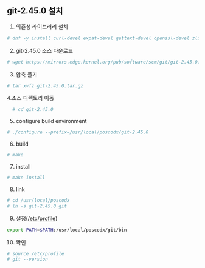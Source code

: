 ## git-2.45.0 설치

1. 의존성 라이브러리 설치
```sh
# dnf -y install curl-devel expat-devel gettext-devel openssl-devel zlib-devel perl-devel
```

2. git-2.45.0 소스 다운로드
```sh
# wget https://mirrors.edge.kernel.org/pub/software/scm/git/git-2.45.0.tar.gz
```

3. 압축 풀기
```sh
# tar xvfz git-2.45.0.tar.gz
```

4.소스 디렉토리 이동
```sh
  # cd git-2.45.0
```

5. configure build environment
```sh   
# ./configure --prefix=/usr/local/poscodx/git-2.45.0
```

6. build
```sh
# make
```
   
7. install 
```sh   
# make install
```

8. link
```sh
# cd /usr/local/poscodx   
# ln -s git-2.45.0 git
```

9. 설정([/etc/profile](https://github.com/bitacademy-poscodx/rocky-practices/blob/main/lx/etc/profile))
```sh
export PATH=$PATH:/usr/local/poscodx/git/bin
```

10. 확인
```sh
# source /etc/profile   
# git --version
```
